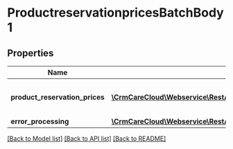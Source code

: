 # ProductreservationpricesBatchBody1

## Properties
Name | Type | Description | Notes
------------ | ------------- | ------------- | -------------
**product_reservation_prices** | [**\CrmCareCloud\Webservice\RestApi\Client\Model\ProductreservationpricesbatchProductReservationPrices[]**](ProductreservationpricesbatchProductReservationPrices.md) | List of the product reservation prices. | 
**error_processing** | [**\CrmCareCloud\Webservice\RestApi\Client\Model\ErrorProcessing**](ErrorProcessing.md) |  | [optional] 

[[Back to Model list]](../../README.md#documentation-for-models) [[Back to API list]](../../README.md#documentation-for-api-endpoints) [[Back to README]](../../README.md)

